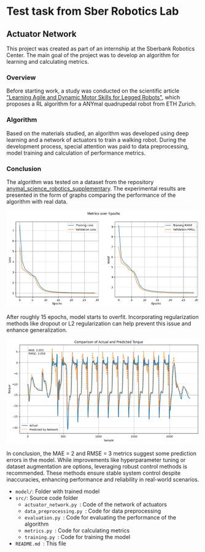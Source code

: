 # Test task from Sber Robotics Lab

## Actuator Network

This project was created as part of an internship at the Sberbank Robotics Center. The main goal of the project was to develop an algorithm for learning and calculating metrics.

### Overview

Before starting work, a study was conducted on the scientific article ["Learning Agile and Dynamic Motor Skills for Legged Robots"](https://www.google.com/search?channel=fs&client=ubuntu&q=quadrapedal), which proposes a RL algorithm for a ANYmal quadrupedal robot from ETH Zurich. 

### Algorithm

Based on the materials studied, an algorithm was developed using deep learning and a network of actuators to train a walking robot. During the development process, special attention was paid to data preprocessing, model training and calculation of performance metrics.

### Conclusion

The algorithm was tested on a dataset from the repository [anymal_science_robotics_supplementary](https://github.com/junja94/anymal_science_robotics_supplementary). The experimental results are presented in the form of graphs comparing the performance of the algorithm with real data.

![Metrics](Metrics.png)


After roughly 15 epochs, model starts to overfit. Incorporating regularization methods like dropout or L2 regularization can help prevent this issue and enhance generalization.



![Comparison](Comparison.png)


In conclusion, the MAE = 2 and RMSE = 3 metrics suggest some prediction errors in the model. While improvements like hyperparameter tuning or dataset augmentation are options, leveraging robust control methods is recommended. These methods ensure stable system control despite inaccuracies, enhancing performance and reliability in real-world scenarios.




- `model/`: Folder with trained model
- `src/`: Source code folder
  - `actuator_network.py `: Code of the network of actuators
  - `data_preprocessing.py `: Code for data preprocessing
  - `evaluation.py `: Code for evaluating the performance of the algorithm
  - `metrics.py `: Code for calculating metrics
  - `training.py `: Code for training the model
- `README.md `: This file



